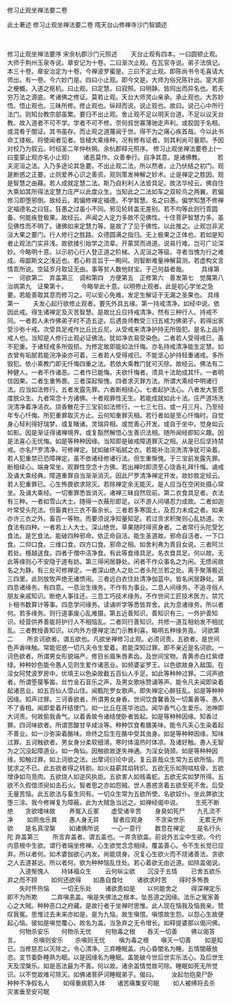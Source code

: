 <!-- { "loadSidebar": true } -->
修习止观坐禅法要二卷


此土著述
修习止观坐禅法要二卷
隋天台山修禅寺沙门智顗述


　　

修习止观坐禅法要序
宋余杭郡沙门元照述
　　天台止观有四本。一曰圆顿止观。大师于荆州玉泉寺说。章安记为十卷。二曰渐次止观。在瓦官寺说。弟子法慎记。本三十卷。章安治定为十卷。今禅波罗蜜是。三曰不定止观。即陈尚书令毛喜请大师出。有一卷。今六妙门是。四曰小止观。即今文是。大师为俗兄陈针出。寔大部之梗概。入道之枢机。曰止观。曰定慧。曰寂照。曰明静。皆同出而异名也。若夫穷万法之源底。考诸佛之修证。莫若止观。天台大师灵山亲承。承止观也。大苏妙悟。悟止观也。三昧所修。修止观也。纵辩而说。说止观也。故曰。说己心中所行法门。则知台教宗部虽繁。要归不出止观。舍止观不足以明天台道。不足以议天台教。故入道者不可不学。学者不可不修。奈何叔世寡薄驰走声利。或胶固于名相。或混肴于闇证。其书虽存。而止观之道蔑闻于世。得不为之痛心疾首哉。今以此书命工镂板。将使闻者见者。皆植大乘缘种。况有修有证者。则其利尚可量耶。予因对校乃为叙云。时绍圣二年仲秋朔。余杭郡释元照序。
修习止观坐禅法要卷上(一曰童蒙止观亦名小止观)
　　诸恶莫作。众善奉行。自净其意。是诸佛教。
　　若夫泥洹之法。入乃多途论其急要。不出止观二法。所以然者。止乃伏结之初门。观是断惑之正要。止则爱养心识之善资。观则策发神解之妙术。止是禅定之胜因。观是智慧之由藉。若人成就定慧二法。斯乃自利利人法皆具足。故法华经云。佛自住大乘如其所得法定慧力庄严以此度众生。当知此之二法如车之双轮鸟之两翼。若偏修习即堕邪倒。故经云。若偏修禅定福德。不学智慧。名之曰愚。偏学知慧不修禅定福德名之曰狂。狂愚之过虽小不同。邪见轮转盖无差别。若不均等此则行乖圆备。何能疾登极果。故经云。声闻之人定力多故不见佛性。十住菩萨智慧力多。虽见佛性而不明了。诸佛如来定慧力等。是故了了见于佛性。以此推之。止观岂非泥洹大果之要门。行人修行之胜路。众德圆满之指归。无上极果之正体也。若如是知者止观法门实非浅。故欲接引始学之流辈。开蒙冥而进道。说易行难。岂可广论深妙。今略明十意。以示初心行人登正道之阶梯。入泥洹之等级。寻者当愧为行之难成。毋鄙斯文之浅近也。若心称言旨于一眴间。则智断难量神解莫测。若虚构文言情乖所说。空延岁月取证无由。事等贫人数他财宝。于己何益者哉。
　　具缘第一　诃欲第二　弃盖第三　调和第四　方便第五　正修第六　善发第七　觉魔第八　治病第九　证果第十。
　　今略举此十意。以明修止观者。此是初心学坐之急要。若能善取其意而修习之。可以安心免难。发定生解证于无漏之圣果也。
具缘第一
　　夫发心起行欲修止观者。要先外具五缘。第一持戒清净。如经中说。依因此戒。得生诸禅定及灭苦智慧。是故比丘应持戒清净。然有三种行人。持戒不同。一者若人未作佛弟子时不造五逆。后遇良师教受三归五戒为佛弟子。若得出家受沙弥十戒。次受具足戒作比丘比丘尼。从受戒来清净护持无所毁犯。是名上品持戒人也。当知是人修行止观必证佛法。犹如净衣易受染色。二者若人受得戒已。虽不犯重。于诸轻戒多所毁损。为修定故即能如法忏悔。亦名持戒清净能生定慧。如衣曾有垢腻若能浣净染亦可着。三者若人受得戒已。不能坚心护持轻重诸戒。多所毁犯。依小乘教门即无忏悔四重之法。若依大乘教门犹可灭除。故经云。佛法有二种健人。一者不作诸恶。二者作已能悔。夫欲忏悔者。须具十法助成其忏。一者明信因果。二者生重怖畏。三者深起惭愧。四者求灭罪方法。所谓大乘经中明诸行法。应当如法修行。五者发露先罪。六者断相续心。七者起护法心。八者发大誓愿度脱众生。九者常念十方诸佛。十者观罪性无生。若能成就如此十法。庄严道场洗浣清净着净洁衣。烧香散花于三宝前如法修行。一七三七日。或一月三月。乃至经年专心忏悔。所犯重罪取灭方止。云何知重罪灭相。若行者如是至心忏悔时。自觉身心轻利得好瑞梦。或复睹诸。灵瑞异相。或觉善心开发。或自于坐中。觉身如云如影。因是渐证得诸禅境界。或复豁然解悟心生善识法相。随所闻经即知义趣。因是法喜心无忧悔。如是等种种因缘。当知即是破戒障道罪灭之相。从是已后坚持禁戒。亦名尸罗清净。可修禅定。犹如破坏垢腻之衣。若能补治浣洗清净犹可染着。若人犯重禁已恐障禅定。虽不依诸经修诸行法。但生重惭愧。于三宝前发露先罪。断相续心。端身常坐。观罪性空念十方佛。若出禅时即须至心烧香礼拜忏悔。诵戒及诵大乘经典。障道重罪自当渐渐消灭。因此尸罗清净禅定开发。故妙胜定经云。若人犯重罪已。心生怖畏欲求除灭。若除禅定余无能灭。是人应当在空闲处摄心常坐。及诵大乘经。一切重罪悉皆消灭。诸禅三昧自然现前。第二衣食具足者。衣法有三种。一者如雪山大士。随得一衣蔽形即足。以不游人间堪忍力成故。二者如迦叶常受头陀法。但畜粪扫三衣不畜余长。三者若多寒国土。及忍力未成之者。如来亦许三衣之外。畜百一等物。而要须说净知量知足。若过贪求积聚则心乱妨道。次食法有四种。一者若上人大士。深山绝世。草果随时得资身者。二者常行头陀受乞食法。是乞食法。能破四种邪命。依正命自活。能生圣道故。邪命自活者。一下口食。二仰口食。三维口食。四方口食。邪命之相。如舍利弗为青目女说。三者阿兰若处。檀越送食。四者于僧中洁净食。有此等食缘具足。名衣食具足。何以故。无此等缘则心不安隐于道有妨。第三得闲居静处。闲者不作众事名之为闲。无愦闹故名之为静。有三处可修禅定。一者深山绝人之处二者头陀兰若之处。离于聚落极近三四里。此则放牧声绝无诸愦闹。三者远白衣住处清净伽蓝中。皆名闲居静处。第四息诸缘务。有四意。一息治生缘务。不作有为事业。二息人间缘务。不追寻俗人朋友亲戚知识。断绝人事往还。三息工巧技术缘务。不作世间工匠技术医方。禁咒卜相书数算计等事。四息学问缘务。读诵听学等悉皆弃舍。此为息诸缘务。所以者何。若多缘务。则行道事废心乱难摄。第五近善知识。善知识有三。一外护善知识。经营供养善能将护行人不相恼乱。二者同行善知识。共修一道互相劝发不相扰乱。三者教授善知识。以内外方便禅定法门示教利喜。略明五种缘务竟。
诃欲第二
　　所言诃欲者。谓五欲也。凡欲坐禅修习止观。必须诃责。五欲者。是世间色声香味触。常能诳惑一切凡夫令生爱着。若能深知过罪。即不亲近是名诃欲。一诃色欲者。所谓男女形貌端严。修目长眉朱唇素齿。及世间宝物。青黄赤白红紫缥绿。种种妙色能令愚人见则生爱作诸恶业。如频婆娑罗王。以色欲故身入敌国。在淫女阿梵波罗房中。优填王以色染故截五百仙人手足。如此等种种过罪。二诃声欲者。所谓箜篌筝笛。丝竹金石音乐之声。及男女歌咏赞诵等声。能令凡夫闻即染着起诸恶业。如五百仙人雪山住。闻甄陀罗女歌声。即失禅定心醉狂乱。如是等种种因缘。知声过罪。三诃香欲者。所谓男女身香。世间饮食馨香及一切薰香等。愚人不了香相。闻即爱着开结使门。如一比丘在莲华池边。闻华香气心生爱乐。池神即大诃责。何故偷我香气。以着香故令诸结使卧者皆起。如是等种种因缘。知香过罪。四诃味欲者。所谓苦酸甘辛咸淡等。种种饮食肴膳美味。能令凡夫心生染着起不善业。如一沙弥染着酪味。命终之后生在酪中受其虫身。如是等种种因缘。知味过罪。五诃触欲者。男女身分柔软细滑。寒时体温热时体凉。及诸好触。愚人无智为之沉没起障道业。如一角仙。因触欲故遂失神通。为淫女骑颈。如是等种种因缘。知触过罪。如上诃欲之法。出摩诃衍论中说。复云哀哉众生常为五欲所恼。而犹求之不已。此五欲者得之转剧。如火益薪其焰转炽。五欲无乐如狗啮枯骨。五欲增诤如鸟竞肉。五欲烧人如逆风执炬。五欲害人如贱毒蛇。五欲无实如梦所得。五欲不久假借须臾如击石火。智者思之亦如怨贼。世人愚惑贪着五欲至死不舍。后受无量苦恼。此五欲法与畜生同有。一切众生常为五欲所使。名欲奴仆。坐此弊欲沈堕三涂。我今修禅复为障蔽。此为大贼急当远之。如禅经偈中说。
　　生死不断绝　　贪欲嗜味故
　　养冤入丘冢　　虚受诸辛苦
　　身臭如死尸　　九孔流不净
　　如厕虫乐粪　　愚人身无异
　　智者应观身　　不贪染世乐
　　无累无所欲　　是名真涅槃
　　如诸佛所说　　一心一意行
　　数息在禅定　　是名行头陀
弃盖第三
　　所言弃盖者。谓五盖也。一弃贪欲盖。前说外五尘中生欲。今约内意根中生欲。谓行者端坐修禅。心生欲觉念念相续。覆盖善心。令不生长觉已应弃。所以者何。如术婆伽欲心内发。尚能烧身。况复心生欲火而不烧诸善法。贪欲之人去道甚远。所以者何。欲为种种恼乱住处。若心着欲无由近道。如除盖偈说。
　　入道惭愧人　　持钵福众生
　　云何纵尘欲　　沉没于五情
　　已舍五欲乐　　弃之而不顾
　　如何还欲得　　如愚自食吐
　　诸欲求时苦　　得时多怖畏
　　失时怀热恼　　一切无乐处
　　诸欲患如是　　以何能舍之
　　得深禅定乐　　即不为所欺
　　二弃嗔恚盖。嗔是失佛法之根本。坠恶道之因缘。法乐之冤家善心之大贼。种种恶口之府藏。是故行者于坐禅时思惟。此人现在恼我及恼我亲。赞叹我冤。思惟过去未来亦如是。是为九恼。故生嗔恨。嗔恨故生怨。以怨心生故便起心恼。彼如是嗔觉覆心。故名为盖。当急弃之无令增长。如释提婆那以偈问佛。
　　何物杀安乐　　何物杀无忧
　　何物毒之根　　吞灭一切善
　　佛以偈答言。
　　杀嗔则安乐　　杀嗔则无忧
　　嗔为毒之根　　嗔灭一切善
　　如是知已。当修慈忍以灭除之。令心清净。三弃睡眠盖。内心昏闇名为睡。五情闇蔽放恣。支节委卧睡熟为眠。以是因缘名为睡眠。盖能破今世后世实乐法心。及后世生天及涅槃乐。如是恶法最为不善。何以故。诸余盖情觉故可除。睡眠如死无所觉识。以不觉故难可除灭。如佛诸菩萨诃睡眠弟子。偈曰。
　　汝起勿抱臭尸卧　　种种不净假名人
　　如得重病箭入体　　诸苦痛集安可眠
　　如人被缚将去杀　　灾害垂至安可眠
